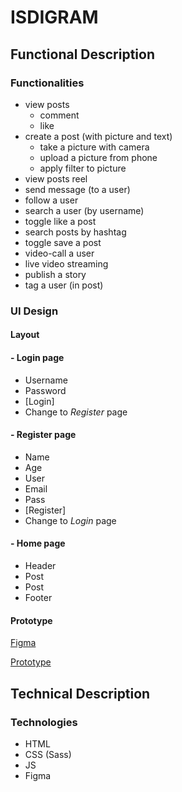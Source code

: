 # ISDIGRAM

## Functional Description

### Functionalities
- view posts
    - comment
    - like
- create a post (with picture and text)
    - take a picture with camera
    - upload a picture from phone
    - apply filter to picture
- view posts reel
- send message (to a user)
- follow a user
- search a user (by username)
- toggle like a post
- search posts by hashtag
- toggle save a post
- video-call a user
- live video streaming
- publish a story
- tag a user (in post)

### UI Design

#### Layout

#### - Login page
- Username
- Password
- [Login]
- Change to _Register_ page

#### - Register page

- Name 
- Age
- User
- Email
- Pass
- [Register]
- Change to _Login_ page

#### - Home page

- Header
- Post
- Post
- Footer

#### Prototype

[Figma]()

[Prototype]()


## Technical Description

### Technologies

- HTML
- CSS (Sass)
- JS
- Figma